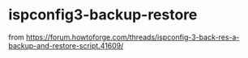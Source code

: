 # ispconfig3-backup-restore
from https://forum.howtoforge.com/threads/ispconfig-3-back-res-a-backup-and-restore-script.41609/
